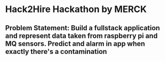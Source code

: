 # Hack2Hire Hackathon by MERCK

## Problem Statement: Build a fullstack application and represent data taken from raspberry pi and MQ sensors. Predict and alarm in app when exactly there's a contamination
